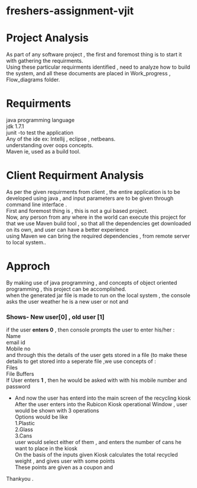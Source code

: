 
# freshers-assignment-vjit

# Project Analysis

As part of any software project , the first and foremost thing is to start it with gathering the requirments. <br />
Using these particular requirments identified  , need to analyze how to build the system, and all these documents are placed in Work_progress  , Flow_diagrams folder.<br />

# Requirments
java programming language <br />
jdk 1.7.1 <br />
junit -to test the application <br />
Any of the ide  ex: Intellij , eclipse , netbeans. <br />
understanding over oops concepts.<br />
Maven ie, used as a build tool.<br />

# Client Requirment Analysis

As per the given requirments from client , the entire application is to be developed using java , and input parameters are to be given through command line interface  .<br />
First and foremost thing is , this is not a gui based project. <br />
Now, any person from any where in the world can execute this project for that we use Maven build tool , so that all the dependencies get downloaded on its own, and user can have a better experience <br />
using Maven we can bring the required dependencies , from remote server to local system.. <br />

# Approch
By making use of java programming , and concepts of object oriented programming , this project can be accomplished.  <br />
when the generated jar file is made to run on the local system , the console asks the user weather he is a new user or not and <br />
### Shows- New user[0] , old user [1]  <br />
if the user **enters 0** , then console prompts the user to enter his/her :  <br />
Name  <br />
email id  <br />
Mobile  no  <br />
and through this the details of the user gets stored in a file (to make these details to get stored into a seperate file ,we use concepts of : <br />
Files <br />
File Buffers  <br />
If User enters **1** , then he would be asked with with his mobile number and password <br />
* And now the user has enterd into the main screen of the recycling kiosk <br />
After the user enters into the Rubicon Kiosk operational Window , user would be shown with 3 operations<br />
Options would be like <br />
1.Plastic<br />
2.Glass<br />
3.Cans<br />
user would select either of them  , and enters the number of cans he want to place in the kiosk<br />
On the basis of the inputs given Kiosk calculates the total recycled weight , and gives user with some points <br />
These points are given as a coupon and 

Thankyou .
